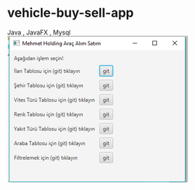 # vehicle-buy-sell-app
Java , JavaFX , Mysql 
![alt text](https://github.com/MehmetAran/vehicle-buy-sell-app/blob/master/app-images/Screenshot_1.png)
